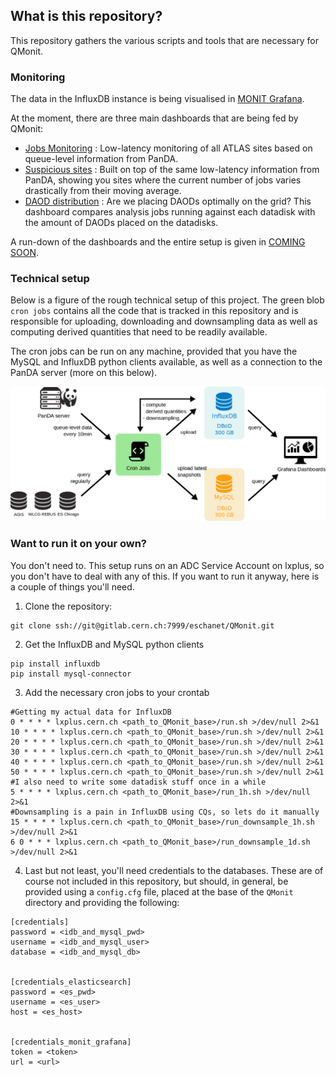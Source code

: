 ## What is this repository?

This repository gathers the various scripts and tools that are necessary for QMonit.

### Monitoring

The data in the InfluxDB instance is being visualised in [MONIT Grafana](https://monit-grafana.cern.ch/d/000000301/home?orgId=17).

At the moment, there are three main dashboards that are being fed by QMonit:
- [Jobs Monitoring](https://monit-grafana.cern.ch/d/VbKvjL2Zk/jobs-monitoring?orgId=17) : Low-latency monitoring of all ATLAS sites based on queue-level information from PanDA.
- [Suspicious sites](https://monit-grafana.cern.ch/d/LZifjLhZk/suspicious-sites?orgId=17) : Built on top of the same low-latency information from PanDA, showing you sites where the current number of jobs varies drastically from their moving average.
- [DAOD distribution](https://monit-grafana.cern.ch/d/tIMFCL2Zk/daod-distribution?orgId=17) : Are we placing DAODs optimally on the grid? This dashboard compares analysis jobs running against each datadisk with the amount of DAODs placed on the datadisks.

A run-down of the dashboards and the entire setup is given in [COMING SOON]().

### Technical setup

Below is a figure of the rough technical setup of this project. The green blob `cron jobs` contains all the code that is tracked in this repository and is responsible for uploading, downloading and downsampling data as well as computing derived quantities that need to be readily available.

The cron jobs can be run on any machine, provided that you have the MySQL and InfluxDB python clients available, as well as a connection to the PanDA server (more on this below).

![Technical details](commonHelpers/img/technical_details.png?raw=true "Technical details")

### Want to run it on your own?

You don't need to. This setup runs on an ADC Service Account on lxplus, so you don't have to deal with any of this. If you want to run it anyway, here is a couple of things you'll need.

1. Clone the repository:  
<pre><code>git clone ssh://git@gitlab.cern.ch:7999/eschanet/QMonit.git</code></pre>

2. Get the InfluxDB and MySQL python clients  
<pre><code>pip install influxdb
pip install mysql-connector</code></pre>

3. Add the necessary cron jobs to your crontab  
<pre><code>#Getting my actual data for InfluxDB   
0 * * * * lxplus.cern.ch &lt;path_to_QMonit_base>/run.sh >/dev/null 2>&1  
10 * * * * lxplus.cern.ch &lt;path_to_QMonit_base>/run.sh >/dev/null 2>&1  
20 * * * * lxplus.cern.ch &lt;path_to_QMonit_base>/run.sh >/dev/null 2>&1
30 * * * * lxplus.cern.ch &lt;path_to_QMonit_base>/run.sh >/dev/null 2>&1
40 * * * * lxplus.cern.ch &lt;path_to_QMonit_base>/run.sh >/dev/null 2>&1
50 * * * * lxplus.cern.ch &lt;path_to_QMonit_base>/run.sh >/dev/null 2>&1
#I also need to write some datadisk stuff once in a while
5 * * * * lxplus.cern.ch &lt;path_to_QMonit_base>/run_1h.sh >/dev/null 2>&1
#Downsampling is a pain in InfluxDB using CQs, so lets do it manually
15 * * * * lxplus.cern.ch &lt;path_to_QMonit_base>/run_downsample_1h.sh >/dev/null 2>&1
6 0 * * * lxplus.cern.ch &lt;path_to_QMonit_base>/run_downsample_1d.sh >/dev/null 2>&1
</code></pre>

4. Last but not least, you'll need credentials to the databases. These are of course not included in this repository, but should, in general, be provided using a `config.cfg` file, placed at the base of the `QMonit` directory and providing the following:
<pre><code>[credentials]
password = &lt;idb_and_mysql_pwd>
username = &lt;idb_and_mysql_user>
database = &lt;idb_and_mysql_db>
<br/>
[credentials_elasticsearch]
password = &lt;es_pwd>
username = &lt;es_user>
host = &lt;es_host>
<br/>
[credentials_monit_grafana]
token = &lt;token>
url = &lt;url></code></pre>
